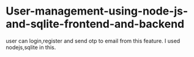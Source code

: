 # User-management-using-node-js-and-sqlite-frontend-and-backend
user can login,register and send otp to email from this feature. I used nodejs,sqlite in this.
